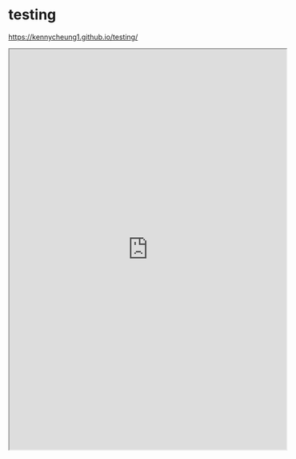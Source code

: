 # testing

https://kennycheung1.github.io/testing/


<iframe src="https://public.tableau.com/views/Top30occupationschart38version9_0/Dashboard1? :showVizHome=no&:embed=true" width="110%" height="800"></iframe>
